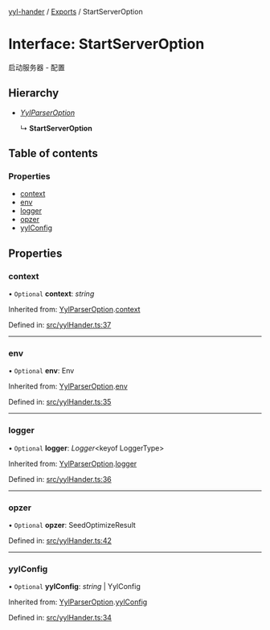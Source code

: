 [yyl-hander](../README.md) / [Exports](../modules.md) / StartServerOption

# Interface: StartServerOption

启动服务器 - 配置

## Hierarchy

- [*YylParserOption*](yylparseroption.md)

  ↳ **StartServerOption**

## Table of contents

### Properties

- [context](startserveroption.md#context)
- [env](startserveroption.md#env)
- [logger](startserveroption.md#logger)
- [opzer](startserveroption.md#opzer)
- [yylConfig](startserveroption.md#yylconfig)

## Properties

### context

• `Optional` **context**: *string*

Inherited from: [YylParserOption](yylparseroption.md).[context](yylparseroption.md#context)

Defined in: [src/yylHander.ts:37](https://github.com/yyl-team/yyl-hander/blob/748bceb/src/yylHander.ts#L37)

___

### env

• `Optional` **env**: Env

Inherited from: [YylParserOption](yylparseroption.md).[env](yylparseroption.md#env)

Defined in: [src/yylHander.ts:35](https://github.com/yyl-team/yyl-hander/blob/748bceb/src/yylHander.ts#L35)

___

### logger

• `Optional` **logger**: *Logger*<keyof LoggerType\>

Inherited from: [YylParserOption](yylparseroption.md).[logger](yylparseroption.md#logger)

Defined in: [src/yylHander.ts:36](https://github.com/yyl-team/yyl-hander/blob/748bceb/src/yylHander.ts#L36)

___

### opzer

• `Optional` **opzer**: SeedOptimizeResult

Defined in: [src/yylHander.ts:42](https://github.com/yyl-team/yyl-hander/blob/748bceb/src/yylHander.ts#L42)

___

### yylConfig

• `Optional` **yylConfig**: *string* \| YylConfig

Inherited from: [YylParserOption](yylparseroption.md).[yylConfig](yylparseroption.md#yylconfig)

Defined in: [src/yylHander.ts:34](https://github.com/yyl-team/yyl-hander/blob/748bceb/src/yylHander.ts#L34)

